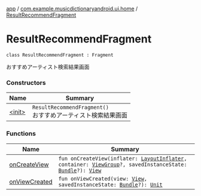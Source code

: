 [app](../../index.md) / [com.example.musicdictionaryandroid.ui.home](../index.md) / [ResultRecommendFragment](./index.md)

# ResultRecommendFragment

`class ResultRecommendFragment : Fragment`

おすすめアーティスト検索結果画面

### Constructors

| Name | Summary |
|---|---|
| [&lt;init&gt;](-init-.md) | `ResultRecommendFragment()`<br>おすすめアーティスト検索結果画面 |

### Functions

| Name | Summary |
|---|---|
| [onCreateView](on-create-view.md) | `fun onCreateView(inflater: `[`LayoutInflater`](https://developer.android.com/reference/android/view/LayoutInflater.html)`, container: `[`ViewGroup`](https://developer.android.com/reference/android/view/ViewGroup.html)`?, savedInstanceState: `[`Bundle`](https://developer.android.com/reference/android/os/Bundle.html)`?): `[`View`](https://developer.android.com/reference/android/view/View.html) |
| [onViewCreated](on-view-created.md) | `fun onViewCreated(view: `[`View`](https://developer.android.com/reference/android/view/View.html)`, savedInstanceState: `[`Bundle`](https://developer.android.com/reference/android/os/Bundle.html)`?): `[`Unit`](https://kotlinlang.org/api/latest/jvm/stdlib/kotlin/-unit/index.html) |
